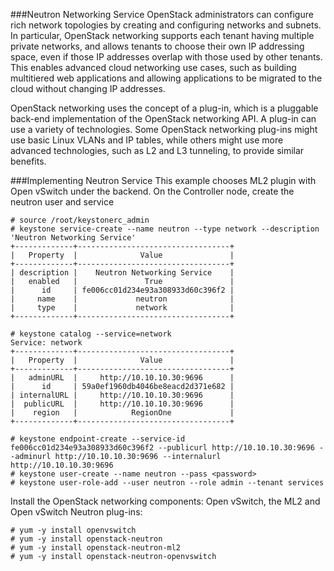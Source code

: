 ###Neutron Networking Service
OpenStack administrators can configure rich network topologies by creating and configuring networks and subnets. In particular, OpenStack networking supports each tenant having multiple private networks, and allows tenants to choose their own IP addressing space, even if those IP addresses overlap with those used by other tenants. This enables advanced cloud networking use cases, such as building multitiered web applications and allowing applications to be migrated to the cloud without changing IP addresses.

OpenStack networking uses the concept of a plug-in, which is a pluggable back-end implementation of the OpenStack networking API. A plug-in can use a variety of technologies. Some OpenStack networking plug-ins might use basic Linux VLANs and IP tables, while others might use more advanced technologies, such as L2 and L3 tunneling, to provide similar benefits.

###Implementing Neutron Service
This example chooses ML2 plugin with Open vSwitch under the backend. On the Controller node, create the neutron user and service
```
# source /root/keystonerc_admin
# keystone service-create --name neutron --type network --description 'Neutron Networking Service'
+-------------+----------------------------------+
|   Property  |              Value               |
+-------------+----------------------------------+
| description |    Neutron Networking Service    |
|   enabled   |               True               |
|      id     | fe006cc01d234e93a308933d60c396f2 |
|     name    |             neutron              |
|     type    |             network              |
+-------------+----------------------------------+

# keystone catalog --service=network
Service: network
+-------------+----------------------------------+
|   Property  |              Value               |
+-------------+----------------------------------+
|   adminURL  |     http://10.10.10.30:9696      |
|      id     | 59a0ef1960db4046be8eacd2d371e682 |
| internalURL |     http://10.10.10.30:9696      |
|  publicURL  |     http://10.10.10.30:9696      |
|    region   |            RegionOne             |
+-------------+----------------------------------+

# keystone endpoint-create --service-id fe006cc01d234e93a308933d60c396f2 --publicurl http://10.10.10.30:9696 --adminurl http://10.10.10.30:9696 --internalurl http://10.10.10.30:9696
# keystone user-create --name neutron --pass <password>
# keystone user-role-add --user neutron --role admin --tenant services
```

Install the OpenStack networking components: Open vSwitch, the ML2 and Open vSwitch Neutron plug-ins:
```
# yum -y install openvswitch
# yum -y install openstack-neutron
# yum -y install openstack-neutron-ml2
# yum -y install openstack-neutron-openvswitch
```
